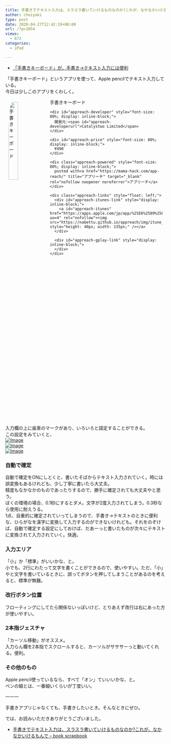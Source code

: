 ```yaml
---
title: 手書きでテキスト入力は、スラスラ書いていけるものなのか?これが、なかなかいけるもんで</p>
author: choiyaki
type: post
date: 2020-04-27T12:42:19+00:00
url: /?p=1054
views:
  - 672
categories:
  - iPad

---
```

  * [「手書きキーボード」が、手書き→テキスト入力には便利][1]

「手書きキーボード」というアプリを使って、Apple pencilでテキスト入力している。  
今日は少しこのアプリをくわしく。

<div id="appreach-box" style="text-align: left;">
  <img id="appreach-image" src="https://i1.wp.com/is3-ssl.mzstatic.com/image/thumb/Purple114/v4/15/ba/58/15ba5823-7448-b446-3573-1577c40d2098/source/512x512bb.jpg?w=660&#038;ssl=1" alt="手書きキーボード" style="float: left; margin: 10px; width: 25%; max-width: 120px; border-top-left-radius: 10%; border-top-right-radius: 10%; border-bottom-right-radius: 10%; border-bottom-left-radius: 10%;" data-recalc-dims="1" /></p> 
  
  <div class="appreach-info" style="margin: 10px;">
    <div id="appreach-appname">
      手書きキーボード
    </div>
    
    <div id="appreach-developer" style="font-size: 80%; display: inline-block;">
      開発元:<span id="appreach-developerurl">Catalystwo Limited</span>
    </div>
    
    <div id="appreach-price" style="font-size: 80%; display: inline-block;">
      ¥490
    </div>
    
    <div class="appreach-powered" style="font-size: 80%; display: inline-block;">
      posted with<a href="https://mama-hack.com/app-reach/" title="アプリーチ" target="_blank" rel="nofollow noopener noreferrer">アプリーチ</a>
    </div>
    
    <div class="appreach-links" style="float: left;">
      <div id="appreach-itunes-link" style="display: inline-block;">
        <a id="appreach-itunes" href="https://apps.apple.com/jp/app/%25E6%2589%258B%25E6%259B%25B8%25E3%2581%258D%25E3%2582%25AD%25E3%2583%25BC%25E3%2583%259C%25E3%2583%25BC%25E3%2583%2589/id926102392?uo=4" rel="nofollow"><img src="https://nabettu.github.io/appreach/img/itune_ja.svg" style="height: 40px; width: 135px;" /></a>
      </div>
      
      <div id="appreach-gplay-link" style="display: inline-block;">
      </div>
    </div>
  </div>
  
  <div class="appreach-footer" style="margin-bottom: 10px; clear: left;">
  </div>
</div>

入力欄の上に歯車のマークがあり、いろいろと語定することができる。  
この設定をみていくと、  
[![Image][2]][3]  
[![Image][4]][5]  
[![Image][6]][7]

### 自動で確定

自動で確定をONにしとくと、書いたそばからテキスト入力されていく。時には誤変換もあるけれども、少し丁寧に書いたら大丈夫。  
精度もなかなかのものであったりするので、勝手に確定されても大丈夫やと思う。  
ぼくの環境の場合、0.1秒にするとダメ。文字が2度入力されてしまう。0.3秒なら使用に耐えうる。  
1点、自重的に確定されていってしまうので、手書き→テキストのときに便利な、ひらがなを漢字に変換して入力するのができないけれども。それをのぞけば、自動で確定する設定にしておけば、だあーっと書いたものが次々にテキストに変換されて入力されていく。快適。

### 入力エリア

「小」か「標準」がいいかな、と。  
小でも、2行にわたって文字を書くことができるので、使いやすい。ただ、「小」やと文字を書いているときに、誤ってボタンを押してしまうことがあるのを考えると、標準が無難。

### 改行ボタン位置

フローティングにしてたら関係ないっぽ­いけど、とりあえず改行は右にあった方が使いやすい。

### 2本指ジェスチャ

「カーソル移動」がオススメ。  
入力らん欄を2本指でスクロールすると、カーソルがサササーっと動いてくれる。便利。

### その他のもの

Apple pencil使っているなら、すべて「オン」ていいいかな、と。  
ペンの細とは、一番細いくらいが丁度いい。

一一一

手書きアプリじゃなくても、手書きしたいとき。そんなときにぜひ。

では、お読みいただきありがとうございました。

  * [手書きでテキスト入力は、スラスラ書いていけるものなのか?これが、なかなかいけるもんで &#8211; book scrapbook][8]

 [1]: https://choiyaki.com/?p=1044
 [2]: https://gyazo.com/d50948151408bccf81bfb79d1145db96/thumb/1000
 [3]: https://gyazo.com/d50948151408bccf81bfb79d1145db96
 [4]: https://gyazo.com/be829c6d74deb9d072d1a0ff11bf994f/thumb/1000
 [5]: https://gyazo.com/be829c6d74deb9d072d1a0ff11bf994f
 [6]: https://gyazo.com/6c3624f78aaf6c867de578ea0c148d6d/thumb/1000
 [7]: https://gyazo.com/6c3624f78aaf6c867de578ea0c148d6d
 [8]: https://scrapbox.io/choiyaki-hondana/%E6%89%8B%E6%9B%B8%E3%81%8D%E3%81%A7%E3%83%86%E3%82%AD%E3%82%B9%E3%83%88%E5%85%A5%E5%8A%9B%E3%81%AF%E3%80%81%E3%82%B9%E3%83%A9%E3%82%B9%E3%83%A9%E6%9B%B8%E3%81%84%E3%81%A6%E3%81%84%E3%81%91%E3%82%8B%E3%82%82%E3%81%AE%E3%81%AA%E3%81%AE%E3%81%8B%3F%E3%81%93%E3%82%8C%E3%81%8C%E3%80%81%E3%81%AA%E3%81%8B%E3%81%AA%E3%81%8B%E3%81%84%E3%81%91%E3%82%8B%E3%82%82%E3%82%93%E3%81%A7